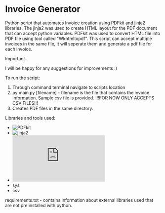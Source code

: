 # Invoice Generator

Python script that automates Invoice creation using PDFkit and jinja2 libraries. The jinja2 was used to create HTML layout for the PDF document that can accept python variables. PDFkit was used to convert HTML file into PDF file using tool called "Wkhtmltopdf". This script can accept multiple invoices in the same file, it will seperate them and generate a pdf file for each invoice.

> [!IMPORTANT]
> I will be happy for any suggestions for improvements :)

To run the script:
1) Through command terminal navigate to scripts location
2) py main.py [filename]   -   filename is the file that contains the invoice information. Sample csv file is provided. !!!FOR NOW ONLY ACCEPTS CSV FILES!!!
3) Creates PDF files in the same directory.

Libraries and tools used:
- ![PDFkit](https://pypi.org/project/pdfkit/)
- ![jinja2](https://pypi.org/project/Jinja2/)
- ![wkhtmltopdf](https://wkhtmltopdf.org/downloads.html)
- sys
- csv

requirements.txt - contains information about external libraries used that are not pre installed with python. 

